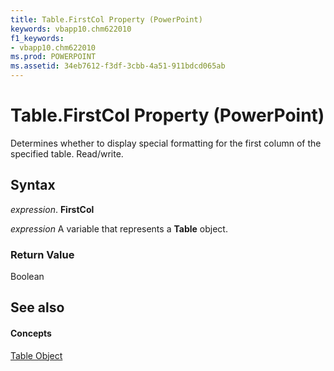 ```yaml
---
title: Table.FirstCol Property (PowerPoint)
keywords: vbapp10.chm622010
f1_keywords:
- vbapp10.chm622010
ms.prod: POWERPOINT
ms.assetid: 34eb7612-f3df-3cbb-4a51-911bdcd065ab
---
```



# Table.FirstCol Property (PowerPoint)

Determines whether to display special formatting for the first column of the specified table. Read/write.


## Syntax

 _expression_. **FirstCol**

 _expression_ A variable that represents a **Table** object.


### Return Value

Boolean


## See also


#### Concepts


[Table Object](table-object-powerpoint.md)

